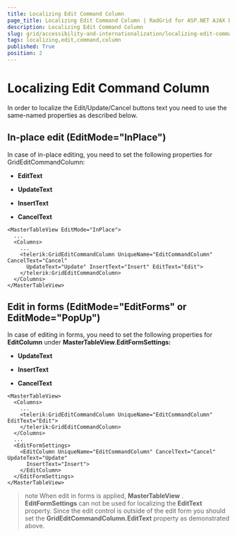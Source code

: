 ```yaml
---
title: Localizing Edit Command Column
page_title: Localizing Edit Command Column | RadGrid for ASP.NET AJAX Documentation
description: Localizing Edit Command Column
slug: grid/accessibility-and-internationalization/localizing-edit-command-column
tags: localizing,edit,command,column
published: True
position: 2
---
```


# Localizing Edit Command Column



In order to localize the Edit/Update/Cancel buttons text you need to use the same-named properties as described below.

## In-place edit (EditMode="InPlace")

In case of in-place editing, you need to set the following properties for GridEditCommandColumn:

* **EditText**

* **UpdateText**

* **InsertText**

* **CancelText**

````ASP.NET
<MasterTableView EditMode="InPlace">
  ...
  <Columns>
    ...
    <telerik:GridEditCommandColumn UniqueName="EditCommandColumn" CancelText="Cancel"
      UpdateText="Update" InsertText="Insert" EditText="Edit">
    </telerik:GridEditCommandColumn>
  </Columns>
</MasterTableView>
````



## Edit in forms (EditMode="EditForms" or EditMode="PopUp")

In case of editing in forms, you need to set the following properties for **EditColumn** under **MasterTableView**.**EditFormSettings:**

* **UpdateText**

* **InsertText**

* **CancelText**

````ASP.NET
<MasterTableView>
  <Columns>
    ...
    <telerik:GridEditCommandColumn UniqueName="EditCommandColumn" EditText="Edit">
    </telerik:GridEditCommandColumn>
  </Columns>
  ...
  <EditFormSettings>
    <EditColumn UniqueName="EditCommandColumn" CancelText="Cancel" UpdateText="Update"
      InsertText="Insert">
    </EditColumn>
  </EditFormSettings>
</MasterTableView>
````



>note When edit in forms is applied, **MasterTableView** . **EditFormSettings** can not be used for localizing the **EditText** property. Since the edit control is outside of the edit form you should set the **GridEditCommandColumn.EditText** property as demonstrated above.
>

